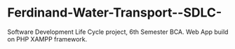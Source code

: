 # Ferdinand-Water-Transport--SDLC-
Software Development Life Cycle project, 6th Semester BCA. Web App build on PHP XAMPP framework.
